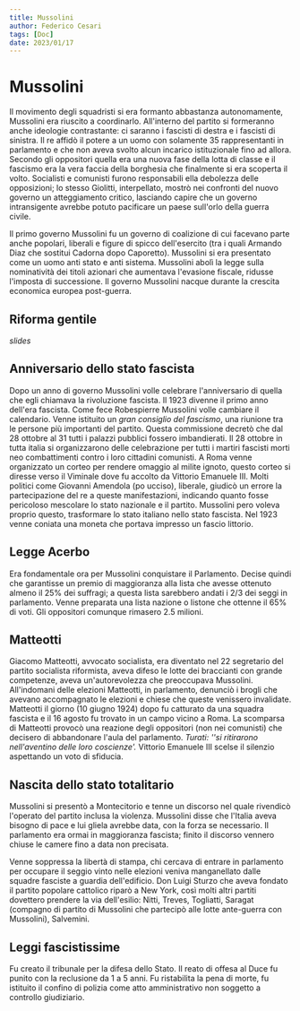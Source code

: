```yaml
---
title: Mussolini
author: Federico Cesari
tags: [Doc]
date: 2023/01/17
---
```

# Mussolini 
Il movimento degli squadristi si era formanto abbastanza autonomamente, Mussolini era riuscito a coordinarlo. All'interno del partito si formeranno anche ideologie contrastante: ci saranno i fascisti di destra e i fascisti di sinistra. 
Il re affidò il potere a un uomo con solamente 35 rappresentanti in parlamento e che non aveva svolto alcun incarico istituzionale fino ad allora.  Secondo gli oppositori quella era una nuova fase della lotta di classe e il fascismo era la vera faccia della borghesia che finalmente si era scoperta il volto. Socialisti e comunisti furono responsabili ella debolezza delle opposizioni; lo stesso Giolitti, interpellato, mostrò nei confronti del nuovo governo un atteggiamento critico, lasciando capire che un governo intransigente avrebbe potuto pacificare un paese sull'orlo della guerra civile. 

Il primo governo Mussolini fu un governo di coalizione di cui facevano parte anche popolari, liberali e figure di spicco dell'esercito (tra i quali Armando Diaz che sostitui Cadorna dopo Caporetto). Mussolini si era presentato come un uomo anti stato e anti sistema.
Mussolini abolì la legge sulla nominatività dei titoli azionari che aumentava l'evasione fiscale, ridusse l'imposta di successione. Il governo Mussolini nacque durante la crescita economica europea post-guerra.

## Riforma gentile
*slides*

## Anniversario dello stato fascista
Dopo un anno di governo Mussolini volle celebrare l'anniversario di quella che egli chiamava la rivoluzione fascista. Il 1923 divenne il primo anno dell'era fascista. Come fece Robespierre Mussolini volle cambiare il calendario. Venne istituito un *gran consiglio del fascismo*, una riunione tra le persone più importanti del partito. Questa commissione decretò che dal 28 ottobre al 31 tutti i palazzi pubblici fossero imbandierati. Il 28 ottobre in tutta italia si organizzarono delle celebrazione per tutti i martiri fascisti morti neo combattimenti contro i loro cittadini comunisti. A Roma venne organizzato un corteo per rendere omaggio al milite ignoto, questo corteo si diresse verso il Viminale dove fu accolto da Vittorio Emanuele III. Molti politici come Giovanni Amendola (po ucciso), liberale, giudicò un errore la partecipazione del re a queste manifestazioni, indicando quanto fosse pericoloso mescolare lo stato nazionale e il partito. Mussolini pero voleva proprio questo, trasformare lo stato italiano nello stato fascista.
Nel 1923 venne coniata una moneta che portava impresso un fascio littorio.

## Legge Acerbo
Era fondamentale ora per Mussolini conquistare il Parlamento. Decise quindi che garantisse un premio di maggioranza alla lista che avesse ottenuto almeno il 25% dei suffragi; a questa lista sarebbero andati i 2/3 dei seggi in parlamento. Venne preparata una lista nazione o listone che ottenne il 65% di voti. Gli oppositori comunque rimasero 2.5 milioni.

## Matteotti
Giacomo Matteotti, avvocato socialista, era diventato nel 22 segretario del partito socialista riformista, aveva difeso le lotte dei braccianti con grande competenze, aveva un'autorevolezza che preoccupava Mussolini. All'indomani delle elezioni Matteotti, in parlamento, denunciò i brogli che avevano accompagnato le elezioni e chiese che queste venissero invalidate. Matteotti il giorno (10 giugno 1924) dopo fu catturato da una squadra fascista e il 16 agosto fu trovato in un campo vicino a Roma.
La scomparsa di Matteotti provocò una reazione degli oppositori (non nei comunisti) che decisero di abbandonare l'aula del parlamento. *Turati: ''si ritirarono nell'aventino delle loro coscienze'.* Vittorio Emanuele III scelse il silenzio aspettando un voto di sfiducia.

## Nascita dello stato totalitario 
Mussolini si presentò a Montecitorio e tenne un discorso nel quale rivendicò l'operato del partito inclusa la violenza. Mussolini disse che l'Italia aveva bisogno di pace e lui gliela avrebbe data, con la forza se necessario. Il parlamento era ormai in maggioranza fascista; finito il discorso vennero chiuse le camere fino a data non precisata.

Venne soppressa la libertà di stampa, chi cercava di entrare in parlamento per occupare il seggio vinto nelle elezioni veniva manganellato dalle squadre fasciste a guardia dell'edificio. Don Luigi Sturzo che aveva fondato il partito popolare cattolico riparò a New York, così molti altri partiti dovettero prendere la via dell'esilio: Nitti, Treves, Togliatti, Saragat (compagno di partito di Mussolini che partecipò alle lotte ante-guerra con Mussolini), Salvemini.

## Leggi fascistissime
Fu creato il tribunale per la difesa dello Stato. Il reato di offesa al Duce fu punito con la reclusione da 1 a 5 anni. Fu ristabilita la pena di morte, fu istituito il confino di polizia come atto amministrativo non soggetto a controllo giudiziario.